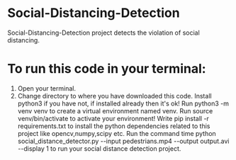 # Social-Distancing-Detection
Social-Distancing-Detection project detects the violation of social distancing.
# To run this code in your terminal:
1. Open your terminal.
2. Change directory to where you have downloaded this code.
Install python3 if you have not, if installed already then it's ok!
Run python3 -m venv venv to create a virtual environment named venv.
Run source venv/bin/activate to activate your environment!
Write pip install -r requirements.txt to install the python dependencies related to this project like opencv,numpy,scipy etc.
Run the command time python social_distance_detector.py --input pedestrians.mp4 --output output.avi --display 1 to run your social distance detection project. 
